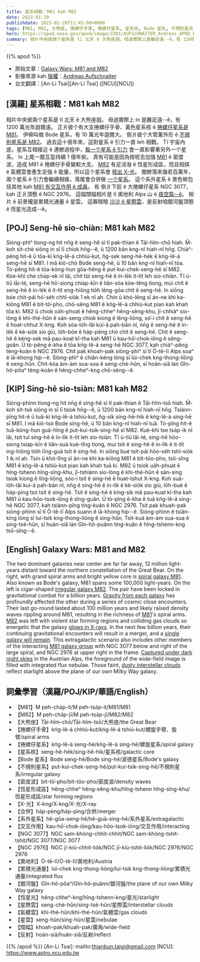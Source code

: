 ```yaml
---
title: 星系相戰：M81 kah M82
date: 2023-01-20
publishdate: 2023-01-20T11:45:00+0800
tags: [M81, M82, 大熊座, 捲螺仔手骨, 捲螺仔星系, 星系核, Bode 星系, 不規則星系, 密度波, 恆星形成區, X-光, 合併, 系外星系, 交互作用, NGC 3077, NGC 2976, 奧地利, 累積光通量, 銀河盤, 恆星光, 星際雲, 氣體雲, 星雲, 闊幅, 反射]
hero: https://apod.nasa.gov/apod/image/2301/AUFSCHNAITER_Andreas_APOD_Bode_Cigare1024.jpg
summary: 相片中央彼兩个星系是 tī 北天 ê 大熊座遐。毋過實際上是離足遠--ê，有 1200 萬光年遐爾遠。
---
```


{{% apod %}}

- 原始文章：[Galaxy Wars: M81 and M82](https://apod.nasa.gov/apod/ap230120.html)
- 影像來源 kah [版權][copyright]：[Andreas Aufschnaiter](https://www.instagram.com/aufschnaiter_photography/)
- 台文翻譯：[An-Li Tsai][An-Li Tsai] ([NCU][NCU])

## [漢羅] 星系相戰：M81 kah M82
相片中央彼兩个星系是 tī 北天 ê 大熊座遐。
毋過實際上 in 是離足遠--ê，有 1200 萬光年遐爾遠。
正爿彼个有大支捲螺仔手骨、黃色星系核 ê [捲螺仔星系是 M81][spiral galaxy M81]。
伊嘛叫做 Bode 星系，有 10 萬光年遐爾大。
倒爿彼个大管薰外形 ê [不規則星系是 M82][irregular galaxy M82]。
過去這十億年來，這對星系 ê 引力一直 leh 相戰。
Tī 宇宙內底，星系互相接近 ê 連紲過程中，[每一个星系 ê 引力][Gravity from each galaxy] 會一直影響著另外一个星系。
In 上尾一擺互踅持續 1 億年矣。
真有可能是因為按呢去加強 [M81][M81] ê 密度波，造成 M81 ê 捲螺仔手骨變較大支。
[M82][M82] 有足活潑 ê 恆星形成區，而且相挵 ê 氣體雲會產生足強 ê 能量，所以這个星系會 [發出 X-光][glows in X-rays]。
閣紲落來幾若百萬年，兩个星系 ê 引力會繼續相搝，落尾會合併做 [一个星系][single galaxy will remain]。
這个系外星系 ê 景色嘛包括其他 kah [M81 有交互作用 ê 成員][M81 galaxy group]。
有 倒爿下跤 ê 大捲螺仔星系 NGC 3077，kah 正爿頂懸 ê NGC 2976。
這幅闊幅相片是 tī 奧地利 Alps 山 ê [夜空翕--ê][Captured under dark night skies]。
相片 ê 前景攏是累積光通量 ê 星雲。
這寡暗暗 [沙沙 ê 星際雲][dusty interstellar clouds]，是反射咱銀河盤頂懸 ê 恆星光造成--ê。


## [POJ] Seng-hē sio-chiàn: M81 kah M82
Siòng-phìⁿ tiong-ng hit nn̄g ê seng-hē sī tī pak-thian ê Tāi-hîm-chō hiah.
M̄-koh si̍t-chè siōng in sī lī chiok hn̄g--ê, ū 1200 bān kng-nî hiah-nī hn̄g.
Chiàⁿ-pêng hit-ê ū tōa-ki kńg-lê-á chhiú-kut, n̂g-sek seng-hē-he̍k ê kńg-lê-á seng-hē sī M81.
I mā kiò-chò Bode seng-hē, ū 10 bān kng-nî hiah-nī tōa.
Tò-pêng hit-ê tōa-kóng-hun gōa-hêng ê put-kui-chek-seng-hē sī M82.
Kòe-khì che cha̍p-ek nî lâi, chit tùi seng-hē ê ín-le̍k it-ti̍t leh sio-chiàn.
Tī ú-tiū lāi-té, seng-hē hō͘-siong chiap-kīn ê liân-sòa kòe-têng tiong, múi chi̍t ê seng-hē ê ín-le̍k ē it-ti̍t eng-hiông tio̍h lēng-gōa chi̍t ê seng-hē.
In siōng bóe chi̍t-pái hō͘-se̍h chhî-sio̍k 1 ek nî ah.
Chin ū khó-lêng sī án-ne khì ka-kiông M81 ê bi̍t-tō͘-pho, chō-sêng M81 ê kńg-lê-á chhiú-kut pian kah khah tōa ki.
M82 ū chiok oa̍h-phoat ê hêng-chheⁿ hêng-sêng-khu, jî-chhiáⁿ sio-lòng ê khì-thé-hûn ē sán-seng chiok kiong ê lêng-liōng, só͘-í chit ê seng-hē ē hoat-chhut X-kng.
Koh sòa-lo̍h-lâi kúi-ā pah-bān nî, nn̄g ê seng-hē ê ín-le̍k ē kè-sio̍k sio giú, lo̍h-bóe ē ha̍p-pèng chò chi̍t ê seng-hē.
Chit ê seng-hē ê kéng-sek mā pau-koat kî-tha kah M81 ū kau-hō͘-chok-iōng ê sêng-goân.
Ū tò-pêng ē-kha ê tōa kńg-lê-á seng-hē NGC 3077, kah chiàⁿ-pêng téng-koân ê NGC 2976.
Chit pak khoah-pak siòng-phìⁿ sī tī Ò-tē-lī Alps soaⁿ ê iā-khong hip--ê.
Siòng-phìⁿ ê chiân-kéng lóng sī lúi-chek kng-thong-liōng ê seng-hûn.
Chit-kóa àm-àm soa-soa ê seng-chè-hûn, sī hoán-siā lán Gîn-hô-pôaⁿ téng-koân ê hêng-chheⁿ-kng chō-sêng--ê.


## [KIP] Sing-hē sio-tsiàn: M81 kah M82
Siòng-phìnn tiong-ng hit nn̄g ê sing-hē sī tī pak-thian ê Tāi-hîm-tsō hiah.
M̄-koh si̍t-tsè siōng in sī lī tsiok hn̄g--ê, ū 1200 bān kng-nî hiah-nī hn̄g.
Tsiànn-pîng hit-ê ū tuā-ki kńg-lê-á tshiú-kut, n̂g-sik sing-hē-hi̍k ê kńg-lê-á sing-hē sī M81.
I mā kiò-tsò Bode sing-hē, ū 10 bān kng-nî hiah-nī tuā.
Tò-pîng hit-ê tuā-kóng-hun guā-hîng ê put-kui-tsik-sing-hē sī M82.
Kuè-khì tse tsa̍p-ik nî lâi, tsit tuì sing-hē ê ín-li̍k it-ti̍t leh sio-tsiàn.
Tī ú-tiū lāi-té, sing-hē hōo-siong tsiap-kīn ê liân-suà kuè-tîng tiong, muí tsi̍t ê sing-hē ê ín-li̍k ē it-ti̍t ing-hiông tio̍h līng-guā tsi̍t ê sing-hē.
In siōng bué tsi̍t-pái hōo-se̍h tshî-sio̍k 1 ik nî ah.
Tsin ū khó-lîng sī án-ne khì ka-kiông M81 ê bi̍t-tōo-pho, tsō-sîng M81 ê kńg-lê-á tshiú-kut pian kah khah tuā ki.
M82 ū tsiok ua̍h-phuat ê hîng-tshenn hîng-sîng-khu, jî-tshiánn sio-lòng ê khì-thé-hûn ē sán-sing tsiok kiong ê lîng-liōng, sóo-í tsit ê sing-hē ē huat-tshut X-kng.
Koh suà-lo̍h-lâi kuí-ā pah-bān nî, nn̄g ê sing-hē ê ín-li̍k ē kè-sio̍k sio giú, lo̍h-bué ē ha̍p-pìng tsò tsi̍t ê sing-hē.
Tsit ê sing-hē ê kíng-sik mā pau-kuat kî-tha kah M81 ū kau-hōo-tsok-iōng ê sîng-guân.
Ū tò-pîng ē-kha ê tuā kńg-lê-á sing-hē NGC 3077, kah tsiànn-pîng tíng-kuân ê NGC 2976.
Tsit pak khuah-pak siòng-phìnn sī tī Ò-tē-lī Alps suann ê iā-khong hip--ê.
Siòng-phìnn ê tsiân-kíng lóng sī luí-tsik kng-thong-liōng ê sing-hûn.
Tsit-kuá àm-àm sua-sua ê sing-tsè-hûn, sī huán-siā lán Gîn-hô-puânn tíng-kuân ê hîng-tshenn-kng tsō-sîng--ê.

## [English] Galaxy Wars: M81 and M82
The two dominant galaxies near center are far far away, 12 million light-years distant toward the northern constellation of the Great Bear.
On the right, with grand spiral arms and bright yellow core is [spiral galaxy M81][spiral galaxy M81].
Also known as Bode's galaxy, M81 spans some 100,000 light-years.
On the left is cigar-shaped [irregular galaxy M82][irregular galaxy M82].
The pair have been locked in gravitational combat for a billion years.
[Gravity from each galaxy][Gravity from each galaxy] has profoundly affected the other during a series of cosmic close encounters.
Their last go-round lasted about 100 million years and likely raised density waves rippling around M81, resulting in the richness of [M81][M81]'s spiral arms.
[M82][M82] was left with violent star forming regions and colliding gas clouds so energetic that the galaxy [glows in X-rays][glows in X-rays].
In the next few billion years, their continuing gravitational encounters will result in a merger, and a [single galaxy will remain][single galaxy will remain].
This extragalactic scenario also includes other members of the interacting [M81 galaxy group][M81 galaxy group] with NGC 3077 below and right of the large spiral, and NGC 2976 at upper right in the frame.
[Captured under dark night skies][Captured under dark night skies] in the Austrian Alps, the foreground of the wide-field image is filled with integrated flux nebulae.
Those faint, [dusty interstellar clouds][dusty interstellar clouds] reflect starlight above the plane of our own Milky Way galaxy.


## 詞彙學習（漢羅/POJ/KIP/華語/English）
- 【M81】M peh-cha̍p-it/M peh-tsa̍p-it/M81/M81
- 【M82】M peh-cha̍p-jī/M peh-tsa̍p-jī/M82/M82
- 【大熊座】Tāi-hîm-chō/Tāi-hîm-tsō/大熊座/the Great Bear
- 【捲螺仔手骨】kńg-lê-á chhiú-kut/kńg-lê-á tshiú-kut/螺旋手臂、旋臂/spiral arms
- 【捲螺仔星系】kńg-lê-á seng-hē/kńg-lê-á sing-hē/螺旋星系/spiral galaxy
- 【星系核】seng-hē-he̍k/sing-hē-hi̍k/星系核/galactic core
- 【Bode 星系】Bode seng-hē/Bode sing-hē/波德星系/Bode's galaxy
- 【不規則星系】put-kui-chek-seng-hē/put-kui-tsik-sing-hē/不規則星系/irregular galaxy
- 【密度波】bi̍t-tō͘-pho/bi̍t-tōo-pho/密度波/density waves
- 【恆星形成區】hêng-chheⁿ hêng-sêng-khu/hîng-tshenn hîng-sîng-khu/恆星形成區/star forming regions
- 【X-光】X-kng/X-kng/X-光/X-ray
- 【合併】ha̍p-pèng/ha̍p-pìng/合併/merger
- 【系外星系】hē-gōa-seng-hē/hē-guā-sing-hē/系外星系/extragalactic
- 【交互作用】kau-hō͘-chok-iōng/kau-hōo-tsok-iōng/交互作用/interacting
- 【NGC 3077】NGC sam-khòng-chhit-chhit/NGC sam-khòng-tshit-tshit/NGC 3077/NGC 3077
- 【NGC 2976】NGC jī-kiú-chhit-lio̍k/NGC jī-kiú-tshit-lio̍k/NGC 2976/NGC 2976
- 【奧地利】Ò-tē-lī/Ò-tē-lī/奧地利/Austria
- 【累積光通量】lúi-chek kng-thong-liōng/luí-tsik kng-thong-liōng/累積光通量/integrated flux
- 【銀河盤】Gîn-hô-pôaⁿ/Gîn-hô-puânn/銀河盤/the plane of our own Milky Way galaxy
- 【恆星光】hêng-chheⁿ-kng/hîng-tshenn-kng/星光/starlight
- 【星際雲】seng-chè-hûn/sing-tsè-hûn/星際雲/interstellar clouds
- 【氣體雲】khì-thé-hûn/khì-thé-hûn/氣體雲/gas clouds
- 【星雲】seng-hûn/sing-hûn/星雲/nebulae
- 【闊幅】khoah-pak/khuah-pak/廣角/wide-field
- 【反射】hoán-siā/huán-siā/反射/reflect


{{% /apod %}}
[An-Li Tsai]: mailto:thianbun.taigi@gmail.com
[NCU]: https://www.astro.ncu.edu.tw

[copyright]: https://apod.nasa.gov/apod/fap/lib/about_apod.html#srapply
[License]: https://creativecommons.org/licenses/by/2.0/

[spiral galaxy M81]:https://apod.nasa.gov/apod/ap190417.html
[irregular galaxy M82]:https://apod.nasa.gov/apod/ap190723.html
[Gravity from each galaxy]:https://phys.org/news/2019-11-astronomers-stellar-halo.html
[M81]:http://www.youtube.com/watch?v=0seVq5ydqzk
[M82]:https://hubblesite.org/contents/news-releases/2001/news-2001-08.html
[glows in X-rays]:https://chandra.harvard.edu/photo/2006/m82/
[single galaxy will remain]:https://science.nasa.gov/science-news/science-at-nasa/2012/31may_andromeda/
[M81 galaxy group]:http://www.atlasoftheuniverse.com/galgrps/m81.html
[Captured under dark night skies]:https://www.instagram.com/p/CnSTIpuLZFV/
[dusty interstellar clouds]:https://apod.nasa.gov/apod/ap160428.html


